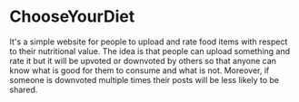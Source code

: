 # ChooseYourDiet
It's a simple website for people to upload and rate food items with respect to their nutritional value. The idea is that people can upload something and rate it but it will be upvoted or downvoted by others so that anyone can know what is good for them to consume and what is not. Moreover, if someone is downvoted multiple times their posts will be less likely to be shared.
